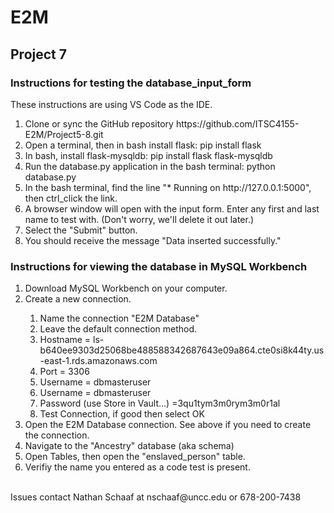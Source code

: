 # E2M

## Project 7
### Instructions for testing the database_input_form
These instructions are using VS Code as the IDE.
<ol>
  <li>Clone or sync the GitHub repository https://github.com/ITSC4155-E2M/Project5-8.git</li>
  <li>Open a terminal, then in bash install flask:  pip install flask</li>
  <li>In bash, install flask-mysqldb:  pip install flask flask-mysqldb</li>
  <li>Run the database.py application in the bash terminal:  python database.py</li>
  <li>In the bash terminal, find the line "* Running on http://127.0.0.1:5000", then ctrl_click the link.</li>
  <li>A browser window will open with the input form. Enter any first and last name to test with. (Don't worry, we'll delete it out later.)</li>
  <li>Select the "Submit" button.</li>
  <li>You should receive the message "Data inserted successfully."</li>
</ol>

### Instructions for viewing the database in MySQL Workbench
<ol>
  <li>Download MySQL Workbench on your computer.</li>
  <li>Create a new connection.</li>
    <ol>
      <li>Name the connection "E2M Database"</li>
      <li>Leave the default connection method.</li>
      <li>Hostname = ls-b640ee9303d25068be488588342687643e09a864.cte0si8k44ty.us-east-1.rds.amazonaws.com</li>
      <li>Port = 3306</li>
      <li>Username = dbmasteruser</li>
      <li>Username = dbmasteruser</li>
      <li>Password (use Store in Vault...) =3qu1tym3m0rym3m0r1al</li>
      <li>Test Connection, if good then select OK</li>
    </ol>
  <li>Open the E2M Database connection. See above if you need to create the connection.</li>
  <li>Navigate to the "Ancestry" database (aka schema)</li>
  <li>Open Tables, then open the "enslaved_person" table.</li>
  <li>Verifiy the name you entered as a code test is present.</li>
</ol>
<br>
Issues contact Nathan Schaaf at nschaaf@uncc.edu or 678-200-7438

